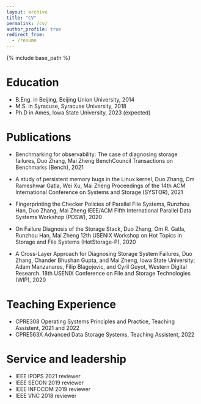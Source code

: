 ```yaml
---
layout: archive
title: "CV"
permalink: /cv/
author_profile: true
redirect_from:
  - /resume
---
```


{% include base_path %}

Education
======
* B.Eng. in Beijing, Beijing Union University, 2014
* M.S. in Syracuse, Syracuse University, 2018
* Ph.D in Ames, Iowa State University, 2023 (expected)

Publications
======
* Benchmarking for observability: The case of diagnosing storage failures,
Duo Zhang, Mai Zheng
BenchCouncil Transactions on Benchmarks (Bench), 2021

* A study of persistent memory bugs in the Linux kernel,
Duo Zhang, Om Rameshwar Gatla, Wei Xu, Mai Zheng
Proceedings of the 14th ACM International Conference on Systems and Storage (SYSTOR), 2021

* Fingerprinting the Checker Policies of Parallel File Systems,
Runzhou Han, Duo Zhang, Mai Zheng
IEEE/ACM Fifth International Parallel Data Systems Workshop (PDSW), 2020

* On Failure Diagnosis of the Storage Stack,
Duo Zhang, Om R. Gatla, Runzhou Han, Mai Zheng
12th USENIX Workshop on Hot Topics in Storage and File Systems (HotStorage-P), 2020	

* A Cross-Layer Approach for Diagnosing Storage System Failures,
Duo Zhang, Chander Bhushan Gupta, and Mai Zheng, Iowa State University; Adam Manzanares, Filip Blagojevic, and Cyril Guyot, Western Digital Research. 
18th USENIX Conference on File and Storage Technologies (WIP), 2020

    
Teaching Experience
======
* CPRE308 Operating Systems Principles and Practice, Teaching Assistent, 2021 and 2022
* CPRE563X Advanced Data Storage Systems, Teaching Assistent, 2022
  
Service and leadership
======
* IEEE IPDPS 2021 reviewer
* IEEE SECON 2019 reviewer
* IEEE INFOCOM 2019 reviewer
* IEEE VNC 2018 reviewer
